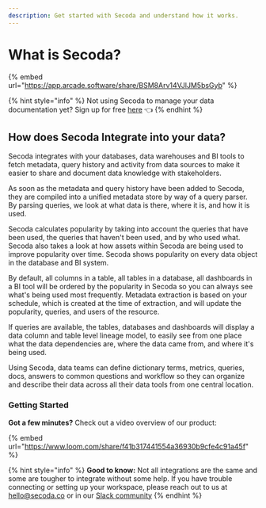 ```yaml
---
description: Get started with Secoda and understand how it works.
---
```


# What is Secoda?

{% embed url="https://app.arcade.software/share/BSM8Arv14VJlJM5bsGyb" %}

{% hint style="info" %}
Not using Secoda to manage your data documentation yet? Sign up for free [here](http://app.secoda.co/) 👈
{% endhint %}

## How does Secoda Integrate into your data?

Secoda integrates with your databases, data warehouses and BI tools to fetch metadata, query history and activity from data sources to make it easier to share and document data knowledge with stakeholders.

As soon as the metadata and query history have been added to Secoda, they are compiled into a unified metadata store by way of a query parser. By parsing queries, we look at what data is there, where it is, and how it is used.

Secoda calculates popularity by taking into account the queries that have been used, the queries that haven't been used, and by who used what. Secoda also takes a look at how assets within Secoda are being used to improve popularity over time. Secoda shows popularity on every data object in the database and BI system.

By default, all columns in a table, all tables in a database, all dashboards in a BI tool will be ordered by the popularity in Secoda so you can always see what's being used most frequently. Metadata extraction is based on your schedule, which is created at the time of extraction, and will update the popularity, queries, and users of the resource.

If queries are available, the tables, databases and dashboards will display a data column and table level lineage model, to easily see from one place what the data dependencies are, where the data came from, and where it's being used.

Using Secoda, data teams can define dictionary terms, metrics, queries, docs, answers to common questions and workflow so they can organize and describe their data across all their data tools from one central location.

### Getting Started

**Got a few minutes?** Check out a video overview of our product:

{% embed url="https://www.loom.com/share/f41b317441554a36930b9cfe4c91a45f" %}

{% hint style="info" %}
**Good to know:** Not all integrations are the same and some are tougher to integrate without some help. If you have trouble connecting or setting up your workspace, please reach out to us at hello@secoda.co or in our [Slack community](https://join.slack.com/t/secodacommunity/shared\_invite/zt-mhnu278g-FktKZmZ51SDQtlu3NRAxqg)
{% endhint %}
